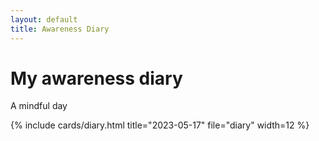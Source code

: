 ```yaml
---
layout: default
title: Awareness Diary
---
```


<h1 class="h3 mb-2 text-gray-800">My awareness diary</h1>
<p class="mb-4">A mindful day</p>

<div class="row">
{% include cards/diary.html title="2023-05-17" file="diary" width=12 %}
</div>
